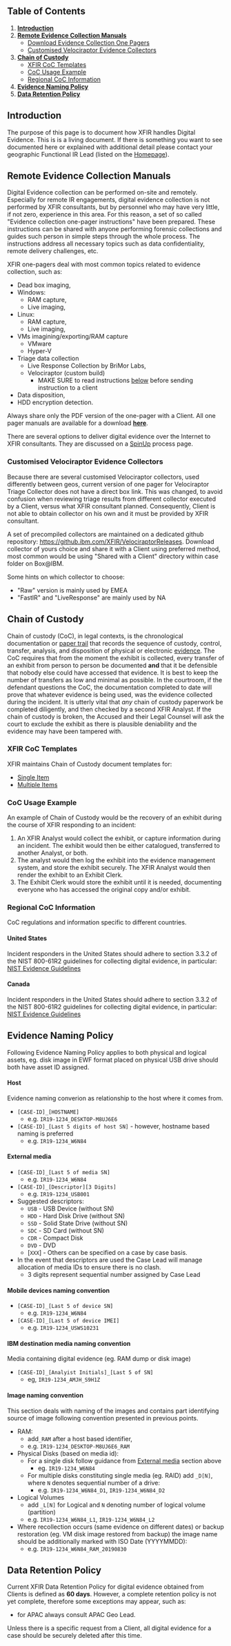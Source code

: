 ## Table of Contents
1. [**Introduction**](#Introduction)
2. [**Remote Evidence Collection Manuals**](#Remote-Evidence-Collection-Manuals)
	- [Download Evidence Collection One Pagers](https://github.ibm.com/XFIR/DFIR-wiki/blob/master/documents/evidence%20collection%20one%20pagers)
	- [Customised Velociraptor Evidence Collectors](#Customised-Velociraptor-Evidence-Collectors)
4. [**Chain of Custody**](#Chain-of-Custody)
	- [XFIR CoC Templates](#XFIR-CoC-Templates)
	- [CoC Usage Example](#CoC-Usage-Example)
	- [Regional CoC Information](#Regional-CoC-Information)
5. [**Evidence Naming Policy**](#Evidence-Naming-Policy)
6. [**Data Retention Policy**](#Data-Retention-Policy)

## Introduction
The purpose of this page is to document how XFIR handles Digital Evidence. This is is a living document. If there is something you want to see documented here or explained with additional detail please contact your geographic Functional IR Lead (listed on the [Homepage](Home)).

## Remote Evidence Collection Manuals
Digital Evidence collection can be performed on-site and remotely. Especially for remote IR engagements, digital evidence collection is not performed by XFIR consultants, but by personnel who may have very little, if not zero, experience in this area. For this reason, a set of so called "Evidence collection one-pager instructions" have been prepared. These instructions can be shared with anyone performing forensic collections and guides such person in simple steps through the whole process. The instructions address all necessary topics such as data confidentiality, remote delivery challenges, etc. 

XFIR one-pagers deal with most common topics related to evidence collection, such as:
- Dead box imaging,
- Windows:
	- RAM capture,
	- Live imaging,
- Linux:
	- RAM capture,
	- Live imaging,
- VMs imagining/exporting/RAM capture
	- VMware
	- Hyper-V
- Triage data collection
	- Live Response Collection by BriMor Labs,
	- Velociraptor (custom build)
		- MAKE SURE to read instructions [below](#Customised-Velociraptor-Evidence-Collectors) before sending instruction to a client
- Data disposition,
- HDD encryption detection.

Always share only the PDF version of the one-pager with a Client. All one pager manuals are available for a download [**here**](https://github.ibm.com/XFIR/DFIR-wiki/blob/master/documents/evidence%20collection%20one%20pagers).

There are several options to deliver digital evidence over the Internet to XFIR consultants. They are discussed on a [SpinUp](SpinUp#Environment-for-Data-Sharing-with-a-Client) process page.

### Customised Velociraptor Evidence Collectors
Because there are several customised Velociraptor collectors, used differently between geos, current version of one pager for Velociraptor Triage Collector does not have a direct box link. This was changed, to avoid confusion when reviewing triage results from different collector executed by a Client, versus what XFIR consultant planned. Consequently, Client is not able to obtain collector on his own and it must be provided by XFIR consultant. 

A set of precompiled collectors are maintained on a dedicated github repository: https://github.ibm.com/XFIR/VelociraptorReleases. Download collector of yours choice and share it with a Client using preferred method, most common would be using "Shared with a Client" directory within case folder on Box@IBM. 

Some hints on which collector to choose:
- "Raw" version is mainly used by EMEA
- "FastIR" and "LiveResponse" are mainly used by NA


## Chain of Custody
Chain of custody (CoC), in legal contexts, is the chronological documentation or [paper trail](https://en.wiktionary.org/wiki/paper_trail "wiktionary:paper trail") that records the sequence of custody, control, transfer, analysis, and disposition of physical or electronic [evidence](https://en.wikipedia.org/wiki/Evidence "Evidence"). The CoC requires that from the moment the exhibit is collected, every transfer of an exhibit from person to person be documented **and** that it be defensible that nobody else could have accessed that evidence. It is best to keep the number of transfers as low and minimal as possible. In the courtroom, if the defendant questions the CoC, the documentation completed to date will prove that whatever evidence is being used, was the evidence collected during the incident. It is utterly vital that *any* chain of custody paperwork be completed diligently, and then checked by a second XFIR Analyst. If the chain of custody is broken, the Accused and their Legal Counsel will ask the court to exclude the exhibit as there is plausible deniability and the evidence may have been tampered with.

### XFIR CoC Templates
XFIR maintains Chain of Custody document templates for:
* [Single Item](documents/IBM%20X-Force%20IR%20Chain%20of%20Custody%20-%20Single%20Item.docx)
* [Multiple Items](documents/IBM%20X-Force%20IR%20Chain%20of%20Custody%20-%20Mulitple%20Items.docx)


### CoC Usage Example
An example of  Chain of Custody  would be the recovery of an exhibit during the course of XFIR responding to an incident:
1.  An XFIR Analyst would collect the exhibit, or capture information during an incident. The exhibit would then be either catalogued, transferred to another Analyst, or both.
2.  The analyst would then log the exhibit into the evidence management system, and store the exhibit securely. The XFIR Analyst would then render the exhibit to an Exhibit Clerk.
3.  The Exhibit Clerk would store the exhibit until it is needed, documenting everyone who has accessed the original copy and/or exhibit. 

### Regional CoC Information
CoC regulations and information specific to different countries.
#### United States
Incident responders in the United States should adhere to section 3.3.2 of the NIST 800-61R2 guidelines for collecting digital evidence, in particular:
[NIST Evidence Guidelines](https://nvlpubs.nist.gov/nistpubs/SpecialPublications/NIST.SP.800-61r2.pdf)
#### Canada
Incident responders in the United States should adhere to section 3.3.2 of the NIST 800-61R2 guidelines for collecting digital evidence, in particular:
[NIST Evidence Guidelines](https://nvlpubs.nist.gov/nistpubs/SpecialPublications/NIST.SP.800-61r2.pdf)


## Evidence Naming Policy
Following Evidence Naming Policy applies to both physical and logical assets, eg. disk image in EWF format placed on physical USB drive should both have asset ID assigned. 

#### Host
Evidence naming converion as relationship to the host where it comes from.
- `[CASE-ID]_[HOSTNAME]`
	- e.g. `IR19-1234_DESKTOP-M8UJ6E6`
- `[CASE-ID]_[Last 5 digits of host SN]` - however, hostname based naming is preferred
	- e.g. `IR19-1234_W6N84`

#### External media
- `[CASE-ID]_[Last 5 of media SN]`
	- e.g. `IR19-1234_W6N84`
- `[CASE-ID]_[Descriptor][3 Digits]`
	- e.g. `IR19-1234_USB001`
- Suggested descriptors:
	- `USB` - USB Device (without SN)
	- `HDD` - Hard Disk Drive (without SN)
	- `SSD` - Solid State Drive (without SN)
	- `SDC` - SD Card (without SN)
	- `CDR` - Compact Disk
	- `DVD` - DVD
	- [`XXX`] - Others can be specified on a case by case basis.
- In the event that descriptors are used the Case Lead will manage allocation of media IDs to ensure there is no clash.
	- 3 digits represent sequential number assigned by Case Lead

#### Mobile devices naming convention
- `[CASE-ID]_[Last 5 of device SN]`
	- e.g. `IR19-1234_W6N84`
- `[CASE-ID]_[Last 5 of device IMEI]`
	- e.g. `IR19-1234_USWS10231`

#### IBM destination media naming convention
Media containing digital evidence (eg. RAM dump or disk image)
- `[CASE-ID]_[Analyist Initials]_[Last 5 of SN]`
	- eg, `IR19-1234_AMJH_S9H1Z`

#### Image naming convention
This section deals with naming of the images and contains part identifying source of image following convention presented in previous points.
- RAM:
	- add`_RAM` after a host based identifier,
	- e.g. `IR19-1234_DESKTOP-M8UJ6E6_RAM`
- Physical Disks (based on media id):
	- For a single disk follow guidance from [External media](#External-media) section above
		- eg. `IR19-1234_W6N84`
	- For multiple disks constituting single media (eg. RAID) add `_D[N]`, where `N` denotes sequential number of a drive:
		- e.g. `IR19-1234_W6N84_D1`, `IR19-1234_W6N84_D2`
- Logical Volumes
	- add `_L[N]` for Logical and `N` denoting number of logical volume (partition)
	- e.g. `IR19-1234_W6N84_L1`, `IR19-1234_W6N84_L2`
- Where recollection occurs (same evidence on different dates) or backup restoration (eg. VM disk image restored from backup) the image name should be additionally marked with ISO Date (YYYYMMDD):
	- e.g. `IR19-1234_W6N84_RAM_20190830`

## Data Retention Policy
Current XFIR Data Retention Policy for digital evidence obtained from Clients is defined as **60 days**. However, a complete retention policy is not yet complete, therefore some exceptions may appear, such as:
- for APAC always consult APAC Geo Lead.

Unless there is a specific request from a Client, all digital evidence for a case should be securely deleted after this time. 